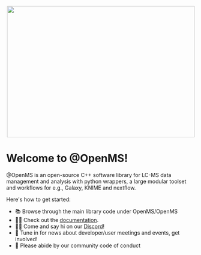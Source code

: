<p align="center">
  <img src="https://raw.githubusercontent.com/OpenMS/images/master/logos/OpenMS_transparent_background.png" data-canonical-src="https://github.com/OpenMS/images/blob/master/logos/OpenMS_transparent_background.png?raw=true" width="500" height="350" />
</p>

# Welcome to @OpenMS!

@OpenMS is an open-source C++ software library for LC-MS data management and analysis with python wrappers, a large modular toolset and workflows for e.g., Galaxy, KNIME and nextflow.

Here's how to get started:

- 📚 Browse through the main library code under OpenMS/OpenMS
- 👩‍💻 Check out the [documentation](https://www.openms.de/documentation).
- 🙋‍♀️ Come and say hi on our [Discord](https://discord.gg/5bcAQ4xK)!
- 🍿 Tune in for news about developer/user meetings and events, get involved!
- 🌈 Please abide by our community code of conduct
